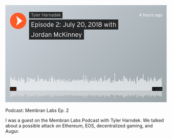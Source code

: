 [![Membran Labs Ep 2](/public/images/podcast_large.png)](https://soundcloud.com/tyler-harnadek-686048240/episode-2-july-20-2018-with-jordan-mckinney)

<p id="title">Podcast: Membran Labs Ep. 2</p>

I was a guest on the Membran Labs Podcast with Tyler Harndek.
We talked about a possible attack on Ethereum, EOS, decentralized gaming, and Augur.

